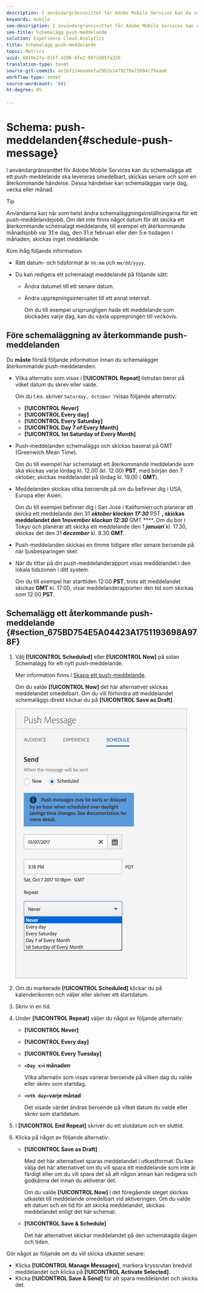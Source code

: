 ```yaml
---
description: I användargränssnittet för Adobe Mobile Services kan du schemalägga att ett push-meddelande ska levereras omedelbart, skickas senare och som en återkommande händelse. Dessa händelser kan schemaläggas varje dag, vecka eller månad.
keywords: mobile
seo-description: I användargränssnittet för Adobe Mobile Services kan du schemalägga att ett push-meddelande ska levereras omedelbart, skickas senare och som en återkommande händelse. Dessa händelser kan schemaläggas varje dag, vecka eller månad.
seo-title: Schemalägg push-meddelande
solution: Experience Cloud,Analytics
title: Schemalägg push-meddelande
topic: Metrics
uuid: 6810e27a-016f-4286-8fe2-9972d85fa326
translation-type: tm+mt
source-git-commit: ae16f224eeaeefa29b2e1479270a72694c79aaa0
workflow-type: tm+mt
source-wordcount: '681'
ht-degree: 0%

---
```



# Schema: push-meddelanden{#schedule-push-message}

I användargränssnittet för Adobe Mobile Services kan du schemalägga att ett push-meddelande ska levereras omedelbart, skickas senare och som en återkommande händelse. Dessa händelser kan schemaläggas varje dag, vecka eller månad.

>[!TIP]
>
>Användarna kan när som helst ändra schemaläggningsinställningarna för ett push-meddelandejobb. Om det inte finns något datum för att skicka ett återkommande schemalagt meddelande, till exempel ett återkommande månadsjobb var 31:e dag, den 31:e februari eller den 5:e tisdagen i månaden, skickas inget meddelande.

Kom ihåg följande information:

* Rätt datum- och tidsformat är `hh:mm` och `mm/dd/yyyy`.

* Du kan redigera ett schemalagt meddelande på följande sätt:

   * Ändra datumet till ett senare datum.
   * Ändra upprepningsintervallet till ett annat intervall.

      Om du till exempel ursprungligen hade ett meddelande som skickades varje dag, kan du växla upprepningen till veckovis.

## Före schemaläggning av återkommande push-meddelanden

Du **måste** förstå följande information innan du schemalägger återkommande push-meddelanden:

* Vilka alternativ som visas i **[!UICONTROL Repeat]** listrutan beror på vilket datum du skrev eller valde.

   Om du t.ex. skriver `Saturday, October 7`visas följande alternativ:

   * **[!UICONTROL Never]**
   * **[!UICONTROL Every day]**
   * **[!UICONTROL Every Saturday]**
   * **[!UICONTROL Day 7 of Every Month]**
   * **[!UICONTROL 1st Saturday of Every Month]**

* Push-meddelanden schemaläggs och skickas baserat på GMT (Greenwich Mean Time).

   Om du till exempel har schemalagt ett återkommande meddelande som ska skickas varje lördag kl. 12.00 (kl. 12.00) **PST**, med början den 7 oktober, skickas meddelandet på lördag kl. 19.00 ( **GMT**).
* Meddelanden skickas olika beroende på om du befinner dig i USA, Europa eller Asien.

   Om du till exempel befinner dig i San Jose i Kalifornien och planerar att skicka ett meddelande den 31 ***oktober klockan 17:30*** PST **, skickas meddelandet den 1*****november klockan 12:30*** GMT ****. Om du bor i Tokyo och planerar att skicka ett meddelande den 1 ***januari*** kl. 17.30, skickas det den 31 ***december*** kl. 8.30 **GMT**.
* Push-meddelanden skickas en timme tidigare eller senare beroende på när ljusbesparingen sker.
* När du tittar på din push-meddelanderapport visas meddelandet i den lokala tidszonen i ditt system.

   Om du till exempel har starttiden 12:00 **PST**, trots att meddelandet skickas **GMT** kl. 17:00, visar meddelanderapporten den tid som skickas som 12:00 **PST**.

## Schemalägg ett återkommande push-meddelande {#section_675BD754E5A04423A1751193698A978F}

1. Välj **[!UICONTROL Scheduled]** eller **[!UICONTROL Now]** på sidan Schemalägg för ett nytt push-meddelande.

   Mer information finns i [Skapa ett push-meddelande](/help/using/in-app-messaging/t-create-push-message/t-create-push-message.md).

   Om du valde **[!UICONTROL Now]** det här alternativet skickas meddelandet omedelbart. Om du vill förhindra att meddelandet schemaläggs direkt klickar du på **[!UICONTROL Save as Draft]**.

   ![](assets/schedule-push-message.png)

1. Om du markerade **[!UICONTROL Scheduled]** klickar du på kalenderikonen och väljer eller skriver ett startdatum.
1. Skriv in en tid. 
1. Under **[!UICONTROL Repeat]** väljer du något av följande alternativ:

   * **[!UICONTROL Never]**
   * **[!UICONTROL Every day]**
   * **[!UICONTROL Every Tuesday]**
   * **`<Day x>`i månaden**

      Vilka alternativ som visas varierar beroende på vilken dag du valde eller skrev som startdag.
   * **`<nth day>`varje månad**

      Det visade värdet ändras beroende på vilket datum du valde eller skrev som startdatum.

1. I **[!UICONTROL End Repeat]** skriver du ett slutdatum och en sluttid.
1. Klicka på något av följande alternativ:

   * **[!UICONTROL Save as Draft]**

      Med det här alternativet sparas meddelandet i utkastformat. Du kan välja det här alternativet om du vill spara ett meddelande som inte är färdigt eller om du vill spara det så att någon annan kan redigera och godkänna det innan du aktiverar det.

      Om du valde **[!UICONTROL Now]** i det föregående steget skickas utkastet till meddelande omedelbart vid aktiveringen. Om du valde ett datum och en tid för att skicka meddelandet, skickas meddelandet enligt det här schemat.

   * **[!UICONTROL Save & Schedule]**

      Det här alternativet skickar meddelandet på den schemalagda dagen och tiden.

Gör något av följande om du vill skicka utkastet senare:

* Klicka **[!UICONTROL Manage Messages]**, markera kryssrutan bredvid meddelandet och klicka på **[!UICONTROL Activate Selected]**.
* Klicka **[!UICONTROL Save & Send]** för att spara meddelandet och skicka det.

